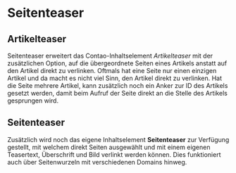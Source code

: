 Seitenteaser
============

Artikelteaser
-------------

Seitenteaser erweitert das Contao-Inhaltselement *Artikelteaser* mit der zusätzlichen Option, auf die übergeordnete Seiten eines Artikels anstatt auf den Artikel direkt zu verlinken. Oftmals hat eine Seite nur einen einzigen Artikel und da macht es nicht viel Sinn, den Artikel direkt zu verlinken. Hat die Seite mehrere Artikel, kann zusätzlich noch ein Anker zur ID des Artikels gesetzt werden, damit beim Aufruf der Seite direkt an die Stelle des Artikels gesprungen wird.

Seitenteaser
------------

Zusätzlich wird noch das eigene Inhaltselement **Seitenteaser** zur Verfügung gestellt, mit welchem direkt Seiten ausgewählt und mit einem eigenen Teasertext, Überschrift und Bild verlinkt werden können. Dies funktioniert auch über Seitenwurzeln mit verschiedenen Domains hinweg.
